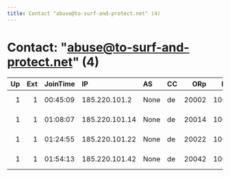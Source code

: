 ```yaml
---
title: Contact "abuse@to-surf-and-protect.net" (4)
---
```


# Contact: "abuse@to-surf-and-protect.net" (4)

|   Up |   Ext | JoinTime   | IP             | AS   | CC   |   ORp |   Dirp | OS    | Version    | Nickname         |   eFamMembers |
|-----:|------:|:-----------|:---------------|:-----|:-----|------:|-------:|:------|:-----------|:-----------------|--------------:|
|    1 |     1 | 00:45:09   | 185.220.101.2  | None | de   | 20002 |  10002 | Linux | 0.3.2.8-rc | niftybunny       |            25 |
|    1 |     1 | 01:08:07   | 185.220.101.14 | None | de   | 20014 |  10014 | Linux | 0.3.2.8-rc | niftyhare        |            27 |
|    1 |     1 | 01:24:55   | 185.220.101.22 | None | de   | 20022 |  10022 | Linux | 0.3.2.8-rc | niftyjackrabbit  |            27 |
|    1 |     1 | 01:54:13   | 185.220.101.42 | None | de   | 20042 |  10042 | Linux | 0.3.2.8-rc | niftypygmyjerboa |            27 |
